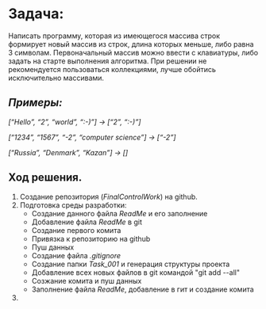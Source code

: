 # **Задача**: 
Написать программу, которая из имеющегося массива строк формирует новый массив из строк, 
длина которых меньше, либо равна 3 символам. Первоначальный массив можно ввести с клавиатуры, 
либо задать на старте выполнения алгоритма. 
При решении не рекомендуется пользоваться коллекциями, лучше обойтись исключительно массивами.

## ***Примеры:***
*[“Hello”, “2”, “world”, “:-)”] → [“2”, “:-)”]*

*[“1234”, “1567”, “-2”, “computer science”] → [“-2”]*

*[“Russia”, “Denmark”, “Kazan”] → []*

## Ход решения.
1. Создание репозитория (*FinalControlWork*) на github.
2. Подготовка среды разработки:
    * Создание данного файла *ReadMe* и его заполнение
    * Добавление файла *ReadMe* в git
    * Создание первого комита 
    * Привязка к репозиторию на github 
    * Пуш данных
    * Создание файла *.gitignore*
    * Создание папки *Task_001* и генерация структуры проекта
    * Добавление всех новых файлов в git командой "git add --all"
    * Созжание комита и пуш данных
    * Заполнение файла *ReadMe*, добавление в гит и создание комита
3. 